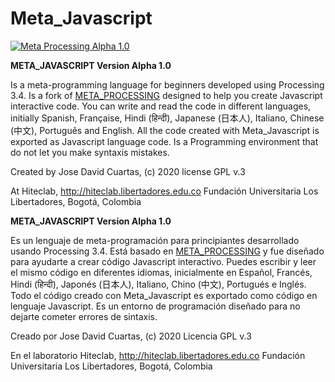 # Meta_Javascript
[![Meta Processing Alpha 1.0](https://img.youtube.com/vi/bj78B7jIkTU/0.jpg)](https://youtu.be/bj78B7jIkTU "Meta Processing Alpha 1.0")

**META_JAVASCRIPT Version Alpha 1.0**

Is a meta-programming language for beginners developed using Processing 3.4. 
Is a fork of [META_PROCESSING](https://github.com/hiteclab/Meta_Processing) designed to help you create Javascript interactive code.
You can write and read the code in different languages, initially Spanish, Française, Hindi (हिन्दी), Japanese (日本人), Italiano, Chinese (中文), Português and English.
All the code created with Meta_Javascript is exported as Javascript language code.
Is a Programming environment that do not let you make syntaxis mistakes.


Created by Jose David Cuartas, (c) 2020 
license GPL v.3

At Hiteclab, http://hiteclab.libertadores.edu.co
Fundación Universitaria Los Libertadores, Bogotá, Colombia

**META_JAVASCRIPT Version Alpha 1.0**
 
Es un lenguaje de meta-programación para principiantes desarrollado usando Processing 3.4.
Está basado en [META_PROCESSING](https://github.com/hiteclab/Meta_Processing) y fue diseñado para ayudarte a crear código Javascript interactivo.
Puedes escribir y leer el mismo código en diferentes idiomas, inicialmente en Español, Francés, Hindi (हिन्दी), Japonés (日本人), Italiano, Chino (中文), Portugués e Inglés.
Todo el código creado con Meta_Javascript es exportado como código en lenguaje Javascript.
Es un entorno de programación diseñado para no dejarte cometer errores de sintaxis. 


Creado por Jose David Cuartas, (c) 2020 
Licencia  GPL v.3


En el laboratorio Hiteclab, http://hiteclab.libertadores.edu.co
Fundación Universitaria Los Libertadores, Bogotá, Colombia
